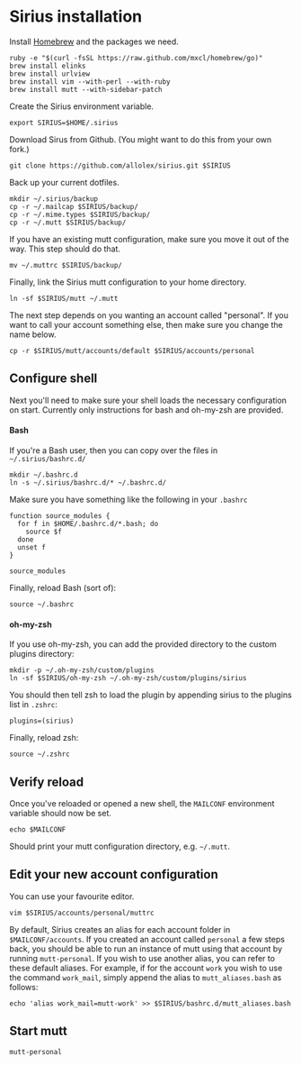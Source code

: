 # Sirius installation


Install [Homebrew](http://mxcl.github.com/homebrew/) and the packages we need.

    ruby -e "$(curl -fsSL https://raw.github.com/mxcl/homebrew/go)"
    brew install elinks
    brew install urlview
    brew install vim --with-perl --with-ruby
    brew install mutt --with-sidebar-patch


Create the Sirius environment variable.

    export SIRIUS=$HOME/.sirius


Download Sirus from Github. (You might want to do this from your own fork.)

    git clone https://github.com/allolex/sirius.git $SIRIUS


Back up your current dotfiles.

    mkdir ~/.sirius/backup
    cp -r ~/.mailcap $SIRIUS/backup/
    cp -r ~/.mime.types $SIRIUS/backup/
    cp -r ~/.mutt $SIRIUS/backup/

If you have an existing mutt configuration, make sure you move it out of the way. This step should do that.

    mv ~/.muttrc $SIRIUS/backup/
    
Finally, link the Sirius mutt configuration to your home directory.

    ln -sf $SIRIUS/mutt ~/.mutt
    
    
The next step depends on you wanting an account called "personal". If you want to call your account something else, then make sure you change the name below.

    cp -r $SIRIUS/mutt/accounts/default $SIRIUS/accounts/personal


## Configure shell

Next you'll need to make sure your shell loads the necessary configuration on start. Currently only instructions for bash and oh-my-zsh are provided.

#### Bash

If you're a Bash user, then you can copy over the files in `~/.sirius/bashrc.d/`

    mkdir ~/.bashrc.d
    ln -s ~/.sirius/bashrc.d/* ~/.bashrc.d/


Make sure you have something like the following in your `.bashrc`

    function source_modules {
      for f in $HOME/.bashrc.d/*.bash; do
        source $f
      done
      unset f
    }

    source_modules
    
Finally, reload Bash (sort of):

    source ~/.bashrc

#### oh-my-zsh

If you use oh-my-zsh, you can add the provided directory to the custom plugins directory:

    mkdir -p ~/.oh-my-zsh/custom/plugins
    ln -sf $SIRIUS/oh-my-zsh ~/.oh-my-zsh/custom/plugins/sirius

You should then tell zsh to load the plugin by appending sirius to the plugins list in `.zshrc`:

    plugins=(sirius)

Finally, reload zsh:

    source ~/.zshrc


## Verify reload

Once you've reloaded or opened a new shell, the `MAILCONF` environment variable should now be set.

    echo $MAILCONF

Should print your mutt configuration directory, e.g. `~/.mutt`.


## Edit your new account configuration


You can use your favourite editor.

    vim $SIRIUS/accounts/personal/muttrc

By default, Sirius creates an alias for each account folder in `$MAILCONF/accounts`.
If you created an account called `personal` a few steps back, you should be able to run an instance of mutt using that account by running `mutt-personal`.
If you wish to use another alias, you can refer to these default aliases.
For example, if for the account `work` you wish to use the command `work_mail`, simply append the alias to `mutt_aliases.bash` as follows:

    echo 'alias work_mail=mutt-work' >> $SIRIUS/bashrc.d/mutt_aliases.bash

## Start mutt

    mutt-personal
